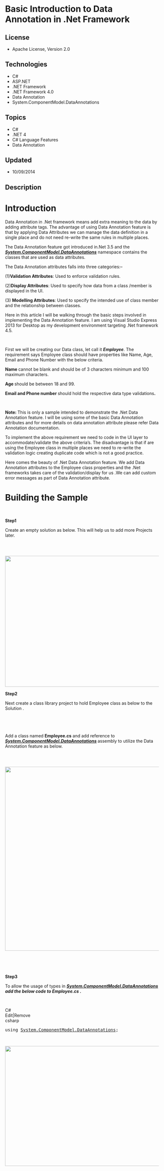 # Basic Introduction to Data Annotation in .Net Framework
## License
- Apache License, Version 2.0
## Technologies
- C#
- ASP.NET
- .NET Framework
- .NET Framework 4.0
- Data Annotation
- System.ComponentModel.DataAnnotations
## Topics
- C#
- .NET 4
- C# Language Features
- Data Annotation
## Updated
- 10/09/2014
## Description

<h1>Introduction</h1>
<p>Data Annotation in .Net framework means add extra meaning to the data by adding attribute tags. The advantage of using Data Annotation feature is that by applying Data Attributes we can manage the data definition in a single place and do not need re-write
 the same rules in multiple places.</p>
<p>The Data Annotation feature got introduced in.Net 3.5 and the <strong><em><a class="libraryLink" href="https://msdn.microsoft.com/en-US/library/System.ComponentModel.DataAnnotations.aspx" target="_blank" title="Auto generated link to System.ComponentModel.DataAnnotations">System.ComponentModel.DataAnnotations</a></em></strong> namespace contains the classes that are used as data attributes.</p>
<p>The Data Annotation attributes falls into three categories:&ndash;</p>
<p>(1)<strong>Validation Attributes</strong>: Used to enforce validation rules.</p>
<p>(2)<strong>Display Attributes</strong>: Used to specify how data from a class /member is displayed in the UI.</p>
<p>(3) <strong>Modelling Attributes</strong>: Used to specify the intended use of class member and the relationship between classes.</p>
<p>Here in this article I will be walking through the basic steps involved in implementing the Data Annotation feature. I am using Visual Studio Express 2013 for Desktop as my development environment targeting .Net framework 4.5.</p>
<p>&nbsp;</p>
<p>First we will be creating our Data class, let call it <strong><em>Employee</em></strong>. The requirement says Employee class should have properties like Name, Age, Email and Phone Number with the below criteria.</p>
<div>
<p><strong>Name </strong>cannot be blank and should be of 3 characters minimum and 100 maximum characters.</p>
<p><strong>Age </strong>should be between 18 and 99.</p>
<p><strong>Email and Phone number </strong>should hold the respective data type validations<strong>.</strong></p>
</div>
<p><strong>&nbsp;</strong></p>
<p><strong>Note: </strong>This is only a sample intended to demonstrate the .Net Data Annotation feature. I will be using some of the basic Data Annotation attributes and for more details on data annotation attribute please refer Data Annotation documentation.</p>
<p>To implement the above requirement we need to code in the UI layer to accommodate/validate the above criteria&rsquo;s. The disadvantage is that if are using the Employee class in multiple places we need to re-write the validation logic creating duplicate
 code which is not a good practice.</p>
<p>Here comes the beauty of .Net Data Annotation feature. We add Data Annotation attributes to the Employee class properties and the .Net frameworks takes care of the validation/display for us .We can add custom error messages as part of Data Annotation attribute.</p>
<h1><span>Building the Sample</span></h1>
<p><span><br>
</span></p>
<p><strong>Step1</strong></p>
<p>Create an empty solution as below. This will help us to add more Projects later.</p>
<p>&nbsp;</p>
<p><img alt=""></p>
<p><img id="126691" src="126691-1.png" alt="" width="704" height="429"></p>
<p><strong>Step2</strong></p>
<p>Next create a class library project to hold Employee class as below to the Solution .</p>
<p><img id="126692" src="126692-2.png" alt=""></p>
<p><img alt=""></p>
<p>&nbsp;</p>
<p>Add a class named <strong>Employee.cs</strong> and add reference to <strong><em><a class="libraryLink" href="https://msdn.microsoft.com/en-US/library/System.ComponentModel.DataAnnotations.aspx" target="_blank" title="Auto generated link to System.ComponentModel.DataAnnotations">System.ComponentModel.DataAnnotations</a>
</em></strong>assembly to utilize the Data Annotation feature as below.</p>
<p>&nbsp;</p>
<p><img alt=""></p>
<p><img id="126693" src="126693-3.png" alt="" width="1344" height="603"></p>
<p>&nbsp;</p>
<p>&nbsp;</p>
<p><strong>Step3</strong></p>
<p>To allow the usage of types in <strong><em><a class="libraryLink" href="https://msdn.microsoft.com/en-US/library/System.ComponentModel.DataAnnotations.aspx" target="_blank" title="Auto generated link to System.ComponentModel.DataAnnotations">System.ComponentModel.DataAnnotations</a> add the below code to Employee.cs .</em></strong></p>
<p>&nbsp;</p>
<div class="scriptcode">
<div class="pluginEditHolder" pluginCommand="mceScriptCode">
<div class="title"><span>C#</span></div>
<div class="pluginLinkHolder"><span class="pluginEditHolderLink">Edit</span>|<span class="pluginRemoveHolderLink">Remove</span></div>
<span class="hidden">csharp</span>

<div class="preview">
<pre class="csharp"><span class="cs__keyword">using</span>&nbsp;<a class="libraryLink" href="https://msdn.microsoft.com/en-US/library/System.ComponentModel.DataAnnotations.aspx" target="_blank" title="Auto generated link to System.ComponentModel.DataAnnotations">System.ComponentModel.DataAnnotations</a>;</pre>
</div>
</div>
</div>
<div class="endscriptcode">&nbsp;<img alt=""></div>
<p><img id="126694" src="126694-4.png" alt="" width="880" height="393"></p>
<p>&nbsp;</p>
<p><strong><em>&nbsp;</em></strong></p>
<div class="endscriptcode"><strong><em><br>
</em></strong></div>
<div class="endscriptcode"><strong><em><br>
</em></strong></div>
<div class="endscriptcode"><strong><em><br>
</em></strong></div>
<p>&nbsp;</p>
<p><strong>Step4</strong></p>
<p>Add the below properties to the Employee class with the respective Data Annotation attributes.</p>
<p>&nbsp;</p>
<p>&nbsp;</p>
<div class="scriptcode">
<div class="pluginEditHolder" pluginCommand="mceScriptCode">
<div class="title"><span>C#</span></div>
<div class="pluginLinkHolder"><span class="pluginEditHolderLink">Edit</span>|<span class="pluginRemoveHolderLink">Remove</span></div>
<span class="hidden">csharp</span>

<div class="preview">
<pre class="csharp"><span class="cs__keyword">public</span><span class="cs__keyword">class</span>&nbsp;Employee&nbsp;
&nbsp;&nbsp;&nbsp;&nbsp;{&nbsp;&nbsp;&nbsp;&nbsp;
&nbsp;&nbsp;&nbsp;&nbsp;&nbsp;&nbsp;&nbsp;&nbsp;[Required&nbsp;(ErrorMessage=<span class="cs__string">&quot;Employee&nbsp;{0}&nbsp;is&nbsp;required&quot;</span>)]&nbsp;
&nbsp;&nbsp;&nbsp;&nbsp;&nbsp;&nbsp;&nbsp;&nbsp;[StringLength&nbsp;(<span class="cs__number">100</span>,MinimumLength=<span class="cs__number">3</span>,ErrorMessage=<span class="cs__string">&quot;Name&nbsp;Should&nbsp;be&nbsp;minimum&nbsp;3&nbsp;characters&nbsp;and&nbsp;a&nbsp;maximum&nbsp;of&nbsp;100&nbsp;characters&quot;</span>)]&nbsp;
&nbsp;&nbsp;&nbsp;&nbsp;&nbsp;&nbsp;&nbsp;&nbsp;[DataType(DataType.Text)]&nbsp;
&nbsp;&nbsp;&nbsp;&nbsp;&nbsp;&nbsp;&nbsp;&nbsp;<span class="cs__keyword">public</span><span class="cs__keyword">string</span>&nbsp;Name&nbsp;{&nbsp;<span class="cs__keyword">get</span>;&nbsp;<span class="cs__keyword">set</span>;&nbsp;}&nbsp;
&nbsp;
&nbsp;&nbsp;&nbsp;&nbsp;&nbsp;&nbsp;&nbsp;&nbsp;[Range(<span class="cs__number">18</span>,<span class="cs__number">99</span>,&nbsp;ErrorMessage=<span class="cs__string">&quot;Age&nbsp;should&nbsp;be&nbsp;between&nbsp;18&nbsp;and&nbsp;99&quot;</span>)]&nbsp;
&nbsp;&nbsp;&nbsp;&nbsp;&nbsp;&nbsp;&nbsp;&nbsp;<span class="cs__keyword">public</span><span class="cs__keyword">int</span>&nbsp;Age&nbsp;{&nbsp;<span class="cs__keyword">get</span>;&nbsp;<span class="cs__keyword">set</span>;&nbsp;}&nbsp;
&nbsp;
&nbsp;&nbsp;&nbsp;&nbsp;&nbsp;&nbsp;&nbsp;&nbsp;[DataType(DataType.PhoneNumber)]&nbsp;
&nbsp;&nbsp;&nbsp;&nbsp;&nbsp;&nbsp;&nbsp;&nbsp;[Phone]&nbsp;
&nbsp;&nbsp;&nbsp;&nbsp;&nbsp;&nbsp;&nbsp;&nbsp;Public&nbsp;<span class="cs__keyword">string</span>&nbsp;PhoneNumber&nbsp;{&nbsp;<span class="cs__keyword">get</span>;&nbsp;<span class="cs__keyword">set</span>;&nbsp;}&nbsp;
&nbsp;
&nbsp;&nbsp;&nbsp;&nbsp;&nbsp;&nbsp;&nbsp;&nbsp;[DataType(DataType.EmailAddress)]&nbsp;
&nbsp;&nbsp;&nbsp;&nbsp;&nbsp;&nbsp;&nbsp;&nbsp;[EmailAddress]&nbsp;
&nbsp;&nbsp;&nbsp;&nbsp;&nbsp;&nbsp;&nbsp;&nbsp;Public&nbsp;<span class="cs__keyword">string</span>&nbsp;Email&nbsp;{&nbsp;<span class="cs__keyword">get</span>;&nbsp;<span class="cs__keyword">set</span>;&nbsp;}&nbsp;
&nbsp;&nbsp;&nbsp;&nbsp;&nbsp;&nbsp;
&nbsp;&nbsp;&nbsp;&nbsp;}&nbsp;
</pre>
</div>
</div>
</div>
<div class="endscriptcode"><img alt=""></div>
<div class="endscriptcode"></div>
<p><img id="126695" src="126695-5.png" alt="" width="981" height="537"></p>
<p><strong>Step5 </strong></p>
<p><strong>Testing the Employee class Data Validation using a Console Application.</strong></p>
<p>Create a new Console Application project and add reference to <strong><em>Employee</em></strong> class library and
<strong><em><a class="libraryLink" href="https://msdn.microsoft.com/en-US/library/System.ComponentModel.DataAnnotations.aspx" target="_blank" title="Auto generated link to System.ComponentModel.DataAnnotations">System.ComponentModel.DataAnnotations</a> </em></strong><em>assembly.</em></p>
<p>Our Solution explorer looks as below.</p>
<p>&nbsp;</p>
<p><img alt=""></p>
<p><img id="126696" src="126696-6.png" alt="" width="350" height="315"></p>
<p>&nbsp;</p>
<p><strong>Step6</strong></p>
<p>To allow the usage of types in <strong><em><a class="libraryLink" href="https://msdn.microsoft.com/en-US/library/System.ComponentModel.DataAnnotations.aspx" target="_blank" title="Auto generated link to System.ComponentModel.DataAnnotations">System.ComponentModel.DataAnnotations</a>
</em></strong>and <strong><em>Employee </em></strong>class add the below code to <strong>
<em>Program.cs.</em></strong></p>
<p>&nbsp;</p>
<p>&nbsp;</p>
<div class="scriptcode">
<div class="pluginEditHolder" pluginCommand="mceScriptCode">
<div class="title"><span>C#</span></div>
<div class="pluginLinkHolder"><span class="pluginEditHolderLink">Edit</span>|<span class="pluginRemoveHolderLink">Remove</span></div>
<span class="hidden">csharp</span>

<div class="preview">
<pre class="csharp"><span class="cs__keyword">using</span>&nbsp;Model.Employee;&nbsp;
<span class="cs__keyword">using</span>&nbsp;<a class="libraryLink" href="https://msdn.microsoft.com/en-US/library/System.ComponentModel.DataAnnotations.aspx" target="_blank" title="Auto generated link to System.ComponentModel.DataAnnotations">System.ComponentModel.DataAnnotations</a>;&nbsp;
&nbsp;
<span class="cs__keyword">namespace</span>&nbsp;TestEmployeeValidation&nbsp;
{&nbsp;
&nbsp;&nbsp;&nbsp;&nbsp;<span class="cs__keyword">class</span>&nbsp;Program&nbsp;
&nbsp;&nbsp;&nbsp;&nbsp;{&nbsp;
&nbsp;&nbsp;&nbsp;&nbsp;&nbsp;&nbsp;&nbsp;&nbsp;<span class="cs__keyword">static</span>&nbsp;<span class="cs__keyword">void</span>&nbsp;Main(<span class="cs__keyword">string</span>[]&nbsp;args)&nbsp;
&nbsp;&nbsp;&nbsp;&nbsp;&nbsp;&nbsp;&nbsp;&nbsp;{&nbsp;
&nbsp;&nbsp;&nbsp;&nbsp;&nbsp;&nbsp;&nbsp;&nbsp;&nbsp;&nbsp;&nbsp;&nbsp;Console.ForegroundColor&nbsp;=&nbsp;ConsoleColor.White;&nbsp;
&nbsp;&nbsp;&nbsp;&nbsp;&nbsp;&nbsp;&nbsp;&nbsp;&nbsp;&nbsp;&nbsp;&nbsp;Console.WriteLine(<span class="cs__string">&quot;Employee&nbsp;class&nbsp;Validation&quot;</span>);&nbsp;
&nbsp;&nbsp;&nbsp;&nbsp;&nbsp;&nbsp;&nbsp;&nbsp;&nbsp;&nbsp;&nbsp;&nbsp;Console.WriteLine(<span class="cs__string">&quot;---------------------------\n&quot;</span>);&nbsp;
&nbsp;
&nbsp;&nbsp;&nbsp;&nbsp;&nbsp;&nbsp;&nbsp;&nbsp;&nbsp;&nbsp;&nbsp;&nbsp;Employee&nbsp;objEmployee&nbsp;=&nbsp;<span class="cs__keyword">new</span>&nbsp;Employee&nbsp;();&nbsp;
&nbsp;&nbsp;&nbsp;&nbsp;&nbsp;&nbsp;&nbsp;&nbsp;&nbsp;&nbsp;&nbsp;&nbsp;objEmployee.Name&nbsp;=&nbsp;<span class="cs__string">&quot;sa&quot;</span>;&nbsp;
&nbsp;&nbsp;&nbsp;&nbsp;&nbsp;&nbsp;&nbsp;&nbsp;&nbsp;&nbsp;&nbsp;&nbsp;objEmployee.Age&nbsp;=&nbsp;<span class="cs__number">12</span>;&nbsp;
&nbsp;&nbsp;&nbsp;&nbsp;&nbsp;&nbsp;&nbsp;&nbsp;&nbsp;&nbsp;&nbsp;&nbsp;objEmployee.PhoneNumber&nbsp;=&nbsp;<span class="cs__string">&quot;1234as&quot;</span>;&nbsp;
&nbsp;&nbsp;&nbsp;&nbsp;&nbsp;&nbsp;&nbsp;&nbsp;&nbsp;&nbsp;&nbsp;&nbsp;objEmployee.Email&nbsp;=&nbsp;<span class="cs__string">&quot;test@re&quot;</span>;&nbsp;
&nbsp;
&nbsp;
&nbsp;&nbsp;&nbsp;&nbsp;&nbsp;&nbsp;&nbsp;&nbsp;&nbsp;&nbsp;&nbsp;&nbsp;ValidationContext&nbsp;context&nbsp;=&nbsp;<span class="cs__keyword">new</span>&nbsp;ValidationContext(objEmployee,&nbsp;<span class="cs__keyword">null</span>,&nbsp;<span class="cs__keyword">null</span>);&nbsp;
&nbsp;&nbsp;&nbsp;&nbsp;&nbsp;&nbsp;&nbsp;&nbsp;&nbsp;&nbsp;&nbsp;&nbsp;List&lt;ValidationResult&gt;&nbsp;results&nbsp;=&nbsp;<span class="cs__keyword">new</span>&nbsp;List&lt;ValidationResult&gt;();&nbsp;
&nbsp;&nbsp;&nbsp;&nbsp;&nbsp;&nbsp;&nbsp;&nbsp;&nbsp;&nbsp;&nbsp;&nbsp;<span class="cs__keyword">bool</span>&nbsp;valid&nbsp;=&nbsp;Validator.TryValidateObject(objEmployee,&nbsp;context,&nbsp;results,&nbsp;<span class="cs__keyword">true</span>);&nbsp;
&nbsp;
&nbsp;&nbsp;&nbsp;&nbsp;&nbsp;&nbsp;&nbsp;&nbsp;&nbsp;&nbsp;&nbsp;&nbsp;<span class="cs__keyword">if</span>&nbsp;(!valid)&nbsp;
&nbsp;&nbsp;&nbsp;&nbsp;&nbsp;&nbsp;&nbsp;&nbsp;&nbsp;&nbsp;&nbsp;&nbsp;{&nbsp;
&nbsp;&nbsp;&nbsp;&nbsp;&nbsp;&nbsp;&nbsp;&nbsp;&nbsp;&nbsp;&nbsp;&nbsp;&nbsp;&nbsp;&nbsp;&nbsp;<span class="cs__keyword">foreach</span>&nbsp;(ValidationResult&nbsp;vr&nbsp;<span class="cs__keyword">in</span>&nbsp;results)&nbsp;
&nbsp;&nbsp;&nbsp;&nbsp;&nbsp;&nbsp;&nbsp;&nbsp;&nbsp;&nbsp;&nbsp;&nbsp;&nbsp;&nbsp;&nbsp;&nbsp;{&nbsp;
&nbsp;&nbsp;&nbsp;&nbsp;&nbsp;&nbsp;&nbsp;&nbsp;&nbsp;&nbsp;&nbsp;&nbsp;&nbsp;&nbsp;&nbsp;&nbsp;&nbsp;&nbsp;&nbsp;&nbsp;Console.ForegroundColor&nbsp;=&nbsp;ConsoleColor.Blue;&nbsp;
&nbsp;&nbsp;&nbsp;&nbsp;&nbsp;&nbsp;&nbsp;&nbsp;&nbsp;&nbsp;&nbsp;&nbsp;&nbsp;&nbsp;&nbsp;&nbsp;&nbsp;&nbsp;&nbsp;&nbsp;Console.Write(<span class="cs__string">&quot;Member&nbsp;Name&nbsp;:{0}&quot;</span>,&nbsp;vr.MemberNames.First());&nbsp;
&nbsp;&nbsp;&nbsp;&nbsp;&nbsp;&nbsp;&nbsp;&nbsp;&nbsp;&nbsp;&nbsp;&nbsp;&nbsp;&nbsp;&nbsp;&nbsp;&nbsp;&nbsp;&nbsp;&nbsp;Console.ForegroundColor&nbsp;=&nbsp;ConsoleColor.Red;&nbsp;
&nbsp;&nbsp;&nbsp;&nbsp;&nbsp;&nbsp;&nbsp;&nbsp;&nbsp;&nbsp;&nbsp;&nbsp;&nbsp;&nbsp;&nbsp;&nbsp;&nbsp;&nbsp;&nbsp;&nbsp;Console.Write(<span class="cs__string">&quot;&nbsp;&nbsp;&nbsp;::&nbsp;&nbsp;{0}{1}&quot;</span>,&nbsp;vr.ErrorMessage,&nbsp;Environment.NewLine);&nbsp;
&nbsp;
&nbsp;&nbsp;&nbsp;&nbsp;&nbsp;&nbsp;&nbsp;&nbsp;&nbsp;&nbsp;&nbsp;&nbsp;&nbsp;&nbsp;&nbsp;&nbsp;}&nbsp;
&nbsp;
&nbsp;&nbsp;&nbsp;&nbsp;&nbsp;&nbsp;&nbsp;&nbsp;&nbsp;&nbsp;&nbsp;&nbsp;}&nbsp;
&nbsp;
&nbsp;&nbsp;&nbsp;&nbsp;&nbsp;&nbsp;&nbsp;&nbsp;&nbsp;&nbsp;&nbsp;&nbsp;Console.ForegroundColor&nbsp;=&nbsp;ConsoleColor.White;&nbsp;
&nbsp;&nbsp;&nbsp;&nbsp;&nbsp;&nbsp;&nbsp;&nbsp;&nbsp;&nbsp;&nbsp;&nbsp;Console.WriteLine(<span class="cs__string">&quot;\nPress&nbsp;any&nbsp;key&nbsp;to&nbsp;exit&quot;</span>);&nbsp;
&nbsp;&nbsp;&nbsp;&nbsp;&nbsp;&nbsp;&nbsp;&nbsp;&nbsp;&nbsp;&nbsp;&nbsp;Console.ReadKey();&nbsp;
&nbsp;&nbsp;&nbsp;&nbsp;&nbsp;&nbsp;&nbsp;&nbsp;}&nbsp;
&nbsp;&nbsp;&nbsp;&nbsp;}&nbsp;
}&nbsp;
</pre>
</div>
</div>
</div>
<div class="endscriptcode">&nbsp;Hit F5 <em>(or whatever you have configured your debug key in Visual Studio)
</em>to validate <strong>Employee</strong> class.<em> </em></div>
<p>Now we can see the validation details as below in the Console Window displaying Validation errors based on the Data Annotation attributes added to Employee class.</p>
<p><img alt=""></p>
<p>&nbsp;</p>
<p><img id="126697" src="126697-7.png" alt="" width="787" height="265"></p>
<p>Here the advantage of using Data Annotation attributes is that now if we want to reuse the Employee class in an ASP.Net MVC application or Windows Forms Application we can still use the same validation without writing any extra piece of Validation code.</p>
